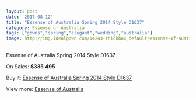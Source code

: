 ```yaml
---
layout: post
date: '2017-08-12'
title: "Essense of Australia Spring 2014 Style D1637"
category: Essense of Australia
tags: ["gowns","spring","elegant","wedding","australia"]
image: http://img.idealgown.com/14243-thickbox_default/essense-of-australia-spring-2014-style-d1637.jpg
---
```

Essense of Australia Spring 2014 Style D1637

On Sales: **$335.495**
<a href="https://www.idealgown.com/en/essense-of-australia/5730-essense-of-australia-spring-2014-style-d1637.html"><amp-img layout="responsive" width="600" height="600" src="//img.idealgown.com/14243-thickbox_default/essense-of-australia-spring-2014-style-d1637.jpg" alt="Essense of Australia Spring 2014 Style D1637 0" /></a>
<a href="https://www.idealgown.com/en/essense-of-australia/5730-essense-of-australia-spring-2014-style-d1637.html"><amp-img layout="responsive" width="600" height="600" src="//img.idealgown.com/14245-thickbox_default/essense-of-australia-spring-2014-style-d1637.jpg" alt="Essense of Australia Spring 2014 Style D1637 1" /></a>
<a href="https://www.idealgown.com/en/essense-of-australia/5730-essense-of-australia-spring-2014-style-d1637.html"><amp-img layout="responsive" width="600" height="600" src="//img.idealgown.com/14244-thickbox_default/essense-of-australia-spring-2014-style-d1637.jpg" alt="Essense of Australia Spring 2014 Style D1637 2" /></a>

Buy it: [Essense of Australia Spring 2014 Style D1637](https://www.idealgown.com/en/essense-of-australia/5730-essense-of-australia-spring-2014-style-d1637.html "Essense of Australia Spring 2014 Style D1637")

View more: [Essense of Australia](https://www.idealgown.com/en/86-essense-of-australia "Essense of Australia")